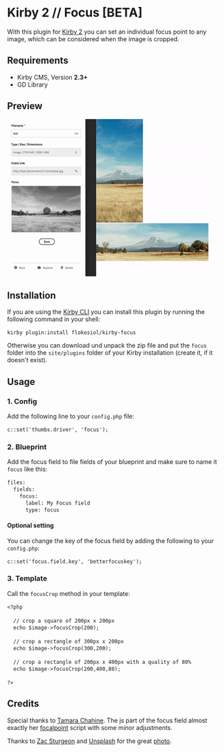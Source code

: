 # Kirby 2 // Focus [BETA]

With this plugin for [Kirby 2](http://getkirby.com) you can set an individual focus point to any image, which can be considered when the image is cropped.

## Requirements

+ Kirby CMS, Version **2.3+**
+ GD Library

## Preview

![Preview](preview.gif)

## Installation

If you are using the [Kirby CLI](https://github.com/getkirby/cli) you can install this plugin by running the following command in your shell:

```
kirby plugin:install flokosiol/kirby-focus
```

Otherwise you can download und unpack the zip file and put the `focus` folder into the `site/plugins` folder of your Kirby installation (create it, if it doesn't exist).

## Usage

### 1. Config

Add the following line to your `config.php` file:

```
c::set('thumbs.driver', 'focus');
```

### 2. Blueprint

Add the focus field to file fields of your blueprint and make sure to name it `focus` like this:

```
files:
  fields:
    focus:
      label: My Focus field
      type: focus
```

#### Optional setting

You can change the key of the focus field by adding the following to your `config.php`:

```
c::set('focus.field.key', 'betterfocuskey');
```

### 3. Template

Call the `focusCrop` method in your template:

```
<?php

  // crop a square of 200px x 200px
  echo $image->focusCrop(200);

  // crop a rectangle of 300px x 200px
  echo $image->focusCrop(300,200);

  // crop a rectangle of 200px x 400px with a quality of 80%
  echo $image->focusCrop(200,400,80);

?>
```

## Credits

Special thanks to [Tamara Chahine](https://github.com/tamarasaurus). The js part of the focus field almost exactly her [focalpoint](https://github.com/tamarasaurus/focalpoint) script with some minor adjustments.

Thanks to [Zac Sturgeon](https://unsplash.com/@zsturgeon64) and [Unsplash](https://unsplash.com) for the great [photo](https://unsplash.com/photos/kVlBvCsng-8).
